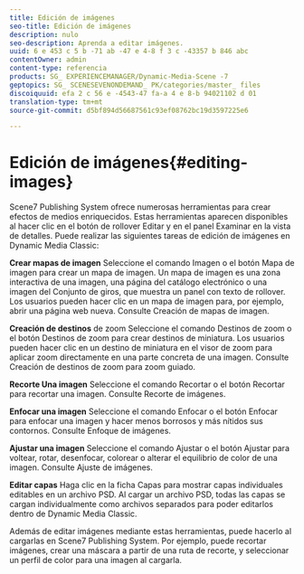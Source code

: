 ```yaml
---
title: Edición de imágenes
seo-title: Edición de imágenes
description: nulo
seo-description: Aprenda a editar imágenes.
uuid: 6 e 453 c 5 b -71 ab -47 e 4-8 f 3 c -43357 b 846 abc
contentOwner: admin
content-type: referencia
products: SG_ EXPERIENCEMANAGER/Dynamic-Media-Scene -7
geptopics: SG_ SCENESEVENONDEMAND_ PK/categories/master_ files
discoiquuid: efa 2 c 56 e -4543-47 fa-a 4 e 8-b 94021102 d 01
translation-type: tm+mt
source-git-commit: d5bf894d56687561c93ef08762bc19d3597225e6

---
```



# Edición de imágenes{#editing-images}

Scene7 Publishing System ofrece numerosas herramientas para crear efectos de medios enriquecidos. Estas herramientas aparecen disponibles al hacer clic en el botón de rollover Editar y en el panel Examinar en la vista de detalles. Puede realizar las siguientes tareas de edición de imágenes en Dynamic Media Classic:

**Crear mapas de imagen** Seleccione el comando Imagen o el botón Mapa de imagen para crear un mapa de imagen. Un mapa de imagen es una zona interactiva de una imagen, una página del catálogo electrónico o una imagen del Conjunto de giros, que muestra un panel con texto de rollover. Los usuarios pueden hacer clic en un mapa de imagen para, por ejemplo, abrir una página web nueva. Consulte Creación de mapas de imagen.

**Creación de destinos** de zoom Seleccione el comando Destinos de zoom o el botón Destinos de zoom para crear destinos de miniatura. Los usuarios pueden hacer clic en un destino de miniatura en el visor de zoom para aplicar zoom directamente en una parte concreta de una imagen. Consulte Creación de destinos de zoom para zoom guiado.

**Recorte Una imagen** Seleccione el comando Recortar o el botón Recortar para recortar una imagen. Consulte Recorte de imágenes.

**Enfocar una imagen** Seleccione el comando Enfocar o el botón Enfocar para enfocar una imagen y hacer menos borrosos y más nítidos sus contornos. Consulte Enfoque de imágenes.

**Ajustar una imagen** Seleccione el comando Ajustar o el botón Ajustar para voltear, rotar, desenfocar, colorear o alterar el equilibrio de color de una imagen. Consulte Ajuste de imágenes.

**Editar capas** Haga clic en la ficha Capas para mostrar capas individuales editables en un archivo PSD. Al cargar un archivo PSD, todas las capas se cargan individualmente como archivos separados para poder editarlos dentro de Dynamic Media Classic.

Además de editar imágenes mediante estas herramientas, puede hacerlo al cargarlas en Scene7 Publishing System. Por ejemplo, puede recortar imágenes, crear una máscara a partir de una ruta de recorte, y seleccionar un perfil de color para una imagen al cargarla.
